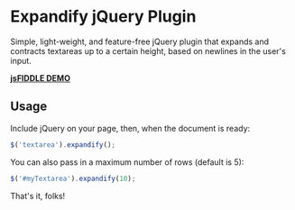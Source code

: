 Expandify jQuery Plugin
================

Simple, light-weight, and feature-free jQuery plugin that expands and contracts textareas up to a certain height, based on newlines in the user's input.

**[jsFIDDLE DEMO](http://jsfiddle.net/mholt/dJWqN/)**

Usage
-----

Include jQuery on your page, then, when the document is ready:

```javascript
$('textarea').expandify(); 
```

You can also pass in a maximum number of rows (default is 5):

```javascript
$('#myTextarea').expandify(10);
```

That's it, folks!